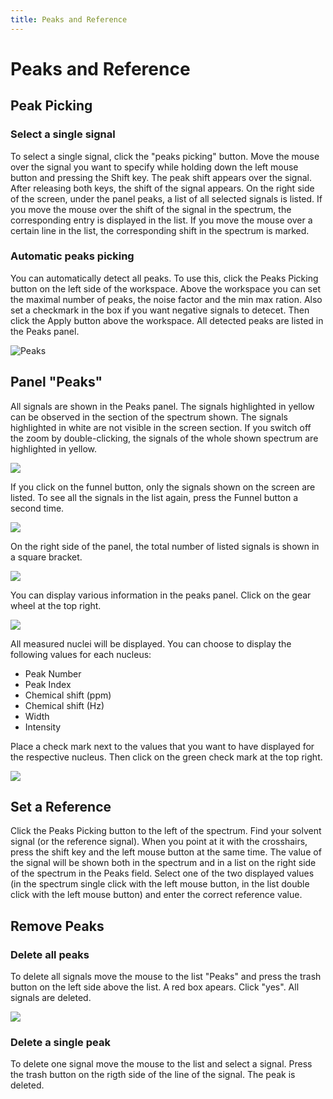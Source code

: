 ```yaml
---
title: Peaks and Reference
---
```


# Peaks and Reference

## Peak Picking

### Select a single signal

To select a single signal, click the "peaks picking" button. Move the mouse over the signal you want to specify while holding down the left mouse button and pressing the Shift key. The peak shift appears over the signal. After releasing both keys, the shift of the signal appears. On the right side of the screen, under the panel peaks, a list of all selected signals is listed. If you move the mouse over the shift of the signal in the spectrum, the corresponding entry is displayed in the list. If you move the mouse over a certain line in the list, the corresponding shift in the spectrum is marked.


### Automatic peaks picking

You can automatically detect all peaks. To use this, click the Peaks Picking button on the left side of the workspace. Above the workspace you can set the maximal number of peaks, the noise factor and the min max ration. Also set a checkmark in the box if you want negative signals to detecet. Then click the Apply button above the workspace. All detected peaks are listed in the Peaks panel.

![Peaks](./automatic_peaks_picking.gif)


## Panel "Peaks"

All signals are shown in the Peaks panel. The signals highlighted in yellow can be observed in the section of the spectrum shown. The signals highlighted in white are not visible in the screen section. If you switch off the zoom by double-clicking, the signals of the whole shown spectrum are highlighted in yellow. 

![](./Panel_Peaks_yellow.png)

If you click on the funnel button, only the signals shown on the screen are listed. To see all the signals in the list again, press the Funnel button a second time.

![](./Panel_Peaks_funnel.png)

On the right side of the panel, the total number of listed signals is shown in a square bracket. 

![](./Panel_Peaks_number_of_peaks.png)

You can display various information in the peaks panel. Click on the gear wheel at the top right.

![](./Panel_Peaks_wheel1.png)

All measured nuclei will be displayed. You can choose to display the following values for each nucleus:

-   Peak Number
-   Peak Index
-   Chemical shift (ppm)
-   Chemical shift (Hz)
-   Width
-   Intensity

Place a check mark next to the values that you want to have displayed for the respective nucleus. Then click on the green check mark at the top right.

![](./Panel_Peaks_wheel2.png)

## Set a Reference

Click the Peaks Picking button to the left of the spectrum. Find your solvent signal (or the reference signal). When you point at it with the crosshairs, press the shift key and the left mouse button at the same time. The value of the signal will be shown both in the spectrum and in a list on the right side of the spectrum in the Peaks field. Select one of the two displayed values (in the spectrum single click with the left mouse button, in the list double click with the left mouse button) and enter the correct reference value.

## Remove Peaks

### Delete all peaks

To delete all signals move the mouse to the list "Peaks" and press the trash button on the left side above the list. A red box apears. Click "yes". All signals are deleted.

![](./Peaks_picking3.png)

### Delete a single peak

To delete one signal move the mouse to the list and select a signal. Press the trash button on the rigth side of the line of the signal. The peak is deleted.

